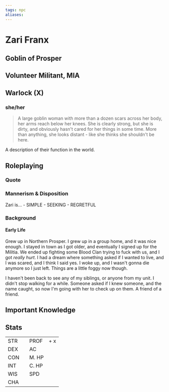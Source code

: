 ```yaml
---
tags: npc
aliases:
---
```

# Zari Franx
## Goblin of Prosper
## Volunteer Militant, MIA
## Warlock (X)
### she/her

> A large goblin woman with more than a dozen scars across her body, her arms reach below her knees. She is clearly strong, but she is dirty, and obviously hasn't cared for her things in some time. More than anything, she looks distant - like she thinks she shouldn't be here. 

A description of their function in the world.

## Roleplaying
### Quote

### Mannerism & Disposition
Zari is...
	- SIMPLE
	- SEEKING
	- REGRETFUL

### Background
#### Early Life

Grew up in Northern Prosper. I grew up in a group home, and it was nice enough. I stayed in town as I got older, and eventually I signed up for the Militia. We ended up fighting some Blood Clan trying to fuck with us, and I got *really hurt*. I had a dream where something asked if I wanted to live, and I was scared, and I think I said yes. I woke up, and I wasn't gonna die anymore so I just left. Things are a little foggy now though. 

I haven't been back to see any of my siblings, or anyone from my unit. I didn't stop walking for a while. Someone asked if I knew someone, and the name caught, so now I'm going with her to check up on them. A friend of a friend.

## Important Knowledge


## Stats
|     |     |       |     |
| --- | --- | ----- | --- |
| STR |     | PROF  | + x |
| DEX |     | AC    |     |
| CON |     | M. HP |     |
| INT |     | C. HP |     |
| WIS |     | SPD   |     |
| CHA |     |       |     |

